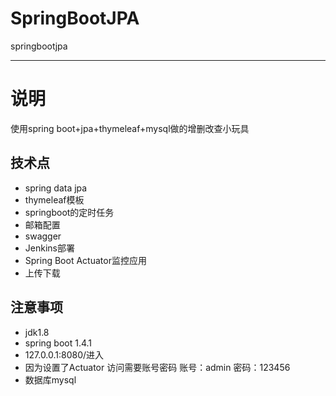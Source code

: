 # SpringBootJPA
springbootjpa

----------

# 说明 #
使用spring boot+jpa+thymeleaf+mysql做的增删改查小玩具

## 技术点 ##
- spring data jpa
- thymeleaf模板
- springboot的定时任务
- 邮箱配置
- swagger
- Jenkins部署
- Spring Boot Actuator监控应用
- 上传下载


## 注意事项 ##
- jdk1.8
- spring boot 1.4.1
- 127.0.0.1:8080/进入
- 因为设置了Actuator 访问需要账号密码  账号：admin 密码：123456
- 数据库mysql